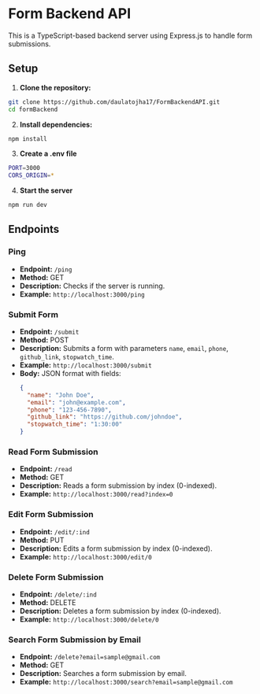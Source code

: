# Form Backend API

This is a TypeScript-based backend server using Express.js to handle form submissions.

## Setup
1. **Clone the repository:**

  ```bash
  git clone https://github.com/daulatojha17/FormBackendAPI.git
  cd formBackend
  ```
2. **Install dependencies:**

  ```bash
  npm install
  ```
3. **Create a .env file**

  ```bash
  PORT=3000
  CORS_ORIGIN=*
  ```
4. **Start the server**

  ```bash
  npm run dev
  ```

## Endpoints

### Ping

- **Endpoint:** `/ping`
- **Method:** GET
- **Description:** Checks if the server is running.
- **Example:** `http://localhost:3000/ping`

### Submit Form

- **Endpoint:** `/submit`
- **Method:** POST
- **Description:** Submits a form with parameters `name`, `email`, `phone`, `github_link`, `stopwatch_time`.
- **Example:** `http://localhost:3000/submit`
- **Body:** JSON format with fields:
  ```json
  {
    "name": "John Doe",
    "email": "john@example.com",
    "phone": "123-456-7890",
    "github_link": "https://github.com/johndoe",
    "stopwatch_time": "1:30:00"
  }
  ```
### Read Form Submission
- **Endpoint:** `/read`
- **Method:** GET
- **Description:** Reads a form submission by index (0-indexed).
- **Example:** `http://localhost:3000/read?index=0`

### Edit Form Submission
- **Endpoint:** `/edit/:ind`
- **Method:** PUT
- **Description:** Edits a form submission by index (0-indexed).
- **Example:** `http://localhost:3000/edit/0`

### Delete Form Submission
- **Endpoint:** `/delete/:ind`
- **Method:** DELETE
- **Description:** Deletes a form submission by index (0-indexed).
- **Example:** `http://localhost:3000/delete/0`

### Search Form Submission by Email
- **Endpoint:** `/delete?email=sample@gmail.com`
- **Method:** GET
- **Description:** Searches a form submission by email.
- **Example:** `http://localhost:3000/search?email=sample@gmail.com`
